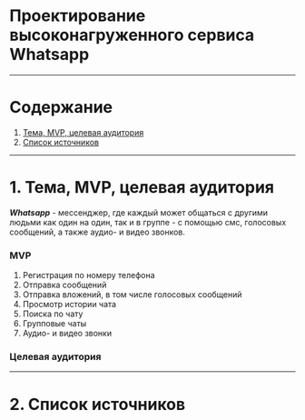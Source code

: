 # Проектирование высоконагруженного сервиса Whatsapp
***

# Содержание
1. [Тема, MVP, целевая аудитория](https://github.com/Alexeyzem/higload-whatsapp#1)
2. [Список источников](https://github.com/Alexeyzem/higload-whatsapp#2)

***

# 1. Тема, MVP, целевая аудитория
***Whatsapp*** - мессенджер, где каждый может общаться с другими людьми как один на один, так и в группе - с помощью смс, голосовых сообщений, а также аудио- и видео звонков.

### MVP
1. Регистрация по номеру телефона
2. Отправка сообщений
3. Отправка вложений, в том числе голосовых сообщений
4. Просмотр истории чата
5. Поиска по чату
6. Групповые чаты
7. Аудио- и видео звонки

### Целевая аудитория 

***

# 2. Список источников

